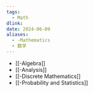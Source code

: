 ```yaml
---
tags:
  - Math
dlink: 
date: 2024-06-09
aliases:
  - -Mathematics
  - 数学
---
```

- [[-Algebra]]
- [[-Analysis]]
- [[-Discrete Mathematics]]
- [[-Probability and Statistics]]